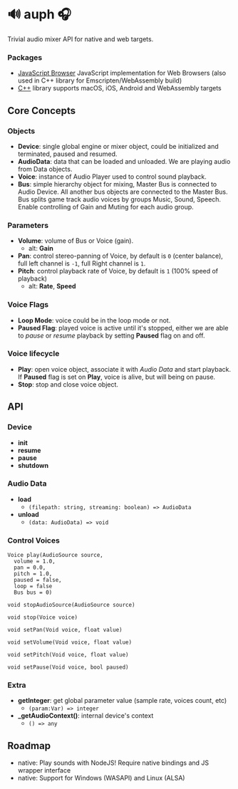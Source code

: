 # 🔊 auph 🎧

Trivial audio mixer API for native and web targets.

### Packages

- [JavaScript Browser](./packages/webaudio) JavaScript implementation for Web Browsers (also used in C++ library for Emscripten/WebAssembly build)
- [C++](./packages/native) library supports macOS, iOS, Android and WebAssembly targets

## Core Concepts

### Objects

- **Device**: single global engine or mixer object, could be initialized and terminated, paused and resumed.
- **AudioData**: data that can be loaded and unloaded. We are playing audio from Data objects.
- **Voice**: instance of Audio Player used to control sound playback.
- **Bus**: simple hierarchy object for mixing, Master Bus is connected to Audio Device. All another bus objects are connected to the Master Bus. Bus splits game track audio voices by groups Music, Sound, Speech. Enable controlling of Gain and Muting for each audio group.

### Parameters

- **Volume**: volume of Bus or Voice (gain).
  - alt: **Gain**
- **Pan**: control stereo-panning of Voice, by default is `0` (center balance), full left channel is `-1`, full Right channel is `1`.
- **Pitch**: control playback rate of Voice, by default is `1` (100% speed of playback)
  - alt: **Rate**, **Speed**

### Voice Flags

- **Loop Mode**: voice could be in the loop mode or not.
- **Paused Flag**: played voice is active until it's stopped, either we are able to *pause* or *resume* playback by setting **Paused** flag on and off.

### Voice lifecycle

- **Play**: open voice object, associate it with *Audio Data* and start playback. If **Paused** flag is set on **Play**, voice is alive, but will being on pause.
- **Stop**: stop and close voice object.

## API

### Device

- **init**
- **resume**
- **pause**
- **shutdown**

### Audio Data

- **load**
  - `(filepath: string, streaming: boolean) => AudioData`
- **unload**
  - `(data: AudioData) => void`

### Control Voices
```
Voice play(AudioSource source,
  volume = 1.0,
  pan = 0.0,
  pitch = 1.0,
  paused = false,
  loop = false
  Bus bus = 0)
```

`void stopAudioSource(AudioSource source)`

`void stop(Voice voice)`

`void setPan(Void voice, float value)`

`void setVolume(Void voice, float value)`

`void setPitch(Void voice, float value)`

`void setPause(Void voice, bool paused)`

### Extra

- **getInteger**: get global parameter value (sample rate, voices count, etc)
  - `(param:Var) => integer`
- **_getAudioContext()**: internal device's context
  - `() => any`

## Roadmap

- native: Play sounds with NodeJS! Require native bindings and JS wrapper interface
- native: Support for Windows (WASAPI) and Linux (ALSA)